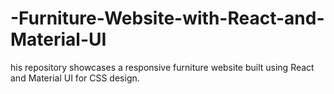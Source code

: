 # -Furniture-Website-with-React-and-Material-UI
his repository showcases a responsive furniture website built using React and Material UI for CSS design.
